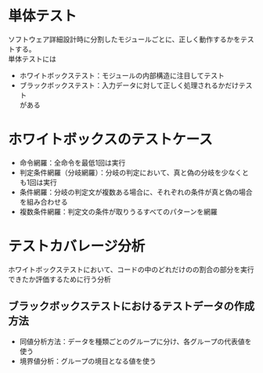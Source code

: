 # 単体テスト
ソフトウェア詳細設計時に分割したモジュールごとに、正しく動作するかをテストする。  
単体テストには  
 - ホワイトボックステスト：モジュールの内部構造に注目してテスト
 - ブラックボックステスト：入力データに対して正しく処理されるかだけテスト  
 がある

# ホワイトボックスのテストケース
 - 命令網羅：全命令を最低1回は実行
 - 判定条件網羅（分岐網羅）：分岐の判定において、真と偽の分岐を少なくとも1回は実行
 - 条件網羅：分岐の判定文が複数ある場合に、それぞれの条件が真と偽の場合を組み合わせる
 - 複数条件網羅：判定文の条件が取りうるすべてのパターンを網羅

# テストカバレージ分析
ホワイトボックステストにおいて、コードの中のどれだけのの割合の部分を実行できたか評価するために行う分析

## ブラックボックステストにおけるテストデータの作成方法
 - 同値分析方法：データを種類ごとのグループに分け、各グループの代表値を使う
 - 境界値分析：グループの境目となる値を使う

